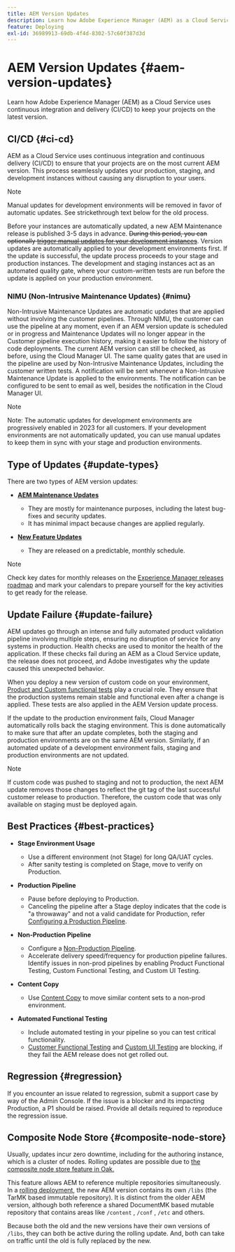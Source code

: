 ```yaml
---
title: AEM Version Updates
description: Learn how Adobe Experience Manager (AEM) as a Cloud Service uses continuous integration and delivery (CI/CD) to keep your projects on the latest version. 
feature: Deploying
exl-id: 36989913-69db-4f4d-8302-57c60f387d3d
---
```


# AEM Version Updates {#aem-version-updates}

Learn how Adobe Experience Manager (AEM) as a Cloud Service uses continuous integration and delivery (CI/CD) to keep your projects on the latest version.

## CI/CD {#ci-cd}

AEM as a Cloud Service uses continuous integration and continuous delivery (CI/CD) to ensure that your projects are on the most current AEM version. This process seamlessly updates your production, staging, and development instances without causing any disruption to your users.

>[!NOTE]
> Manual updates for development environments will be removed in favor of automatic updates.
> See strickethrough text below for the old process.

Before your instances are automatically updated, a new AEM Maintenance release is published 3-5 days in advance. ~~During this period, you can optionally [trigger manual updates for your development instances](/help/implementing/cloud-manager/manage-environments.md#updating-dev-environment)~~. Version updates are automatically applied to your development environments first. If the update is successful, the update process proceeds to your stage and production instances. The development and staging instances act as an automated quality gate, where your custom-written tests are run before the update is applied on your production environment.

### NIMU (Non-Intrusive Maintenance Updates) {#nimu}

Non-Intrusive Maintenance Updates are automatic updates that are applied without involving the customer pipelines. 
Through NIMU, the customer can use the pipeline at any moment, even if an AEM version update is scheduled or in progress and Maintenance Updates will no longer appear in the Customer pipeline execution history, making it easier to follow the history of code deployments.
The current AEM version can still be checked, as before, using the Cloud Manager UI.
The same quality gates that are used in the pipeline are used by Non-Intrusive Maintenance Updates, including the customer written tests.
A notification will be sent whenever a Non-Intrusive Maintenance Update is applied to the environments. The notification can be configured to be sent to email as well, besides the notification in the Cloud Manager UI.

>[!NOTE]
>
> Note: The automatic updates for development environments are progressively enabled in 2023 for all customers. If your development environments are not automatically updated, you can use manual updates to keep them in sync with your stage and production environments.


## Type of Updates {#update-types}

There are two types of AEM version updates:

* [**AEM Maintenance Updates**](/help/release-notes/maintenance/latest.md)

  * They are mostly for maintenance purposes, including the latest bug-fixes and security updates.
  * It has minimal impact because changes are applied regularly.

* [**New Feature Updates**](/help/release-notes/release-notes-cloud/release-notes-current.md)

   * They are released on a predictable, monthly schedule.

>[!NOTE]
>
> Check key dates for monthly releases on the [Experience Manager releases roadmap](https://experienceleague.adobe.com/docs/experience-manager-release-information/aem-release-updates/update-releases-roadmap.html#aem-as-cloud-service) and mark your calendars to prepare yourself for the key activities to get ready for the release.

## Update Failure {#update-failure}

AEM updates go through an intense and fully automated product validation pipeline involving multiple steps, ensuring no disruption of service for any systems in production. Health checks are used to monitor the health of the application. If these checks fail during an AEM as a Cloud Service update, the release does not proceed, and Adobe investigates why the update caused this unexpected behavior. 

When you deploy a new version of custom code on your environment, [Product and Custom functional tests](/help/implementing/cloud-manager/overview-test-results.md#functional-testing) play a crucial role. They ensure that the production systems remain stable and functional even after a change is applied. These tests are also applied in the AEM Version update process.

If the update to the production environment fails, Cloud Manager automatically rolls back the staging environment. This is done automatically to make sure that after an update completes, both the staging and production environments are on the same AEM version.
Similarly, if an automated update of a development environment fails, staging and production environments are not updated.

>[!NOTE]
>
>If custom code was pushed to staging and not to production, the next AEM update removes those changes to reflect the git tag of the last successful customer release to production. Therefore, the custom code that was only available on staging must be deployed again.

## Best Practices {#best-practices}

* **Stage Environment Usage**
  * Use a different environment (not Stage) for long QA/UAT cycles.
  * After sanity testing is completed on Stage, move to verify on Production.

* **Production Pipeline**
  * Pause before deploying to Production.
  * Canceling the pipeline after a Stage deploy indicates that the code is "a throwaway" and not a valid candidate for Production, refer [Configuring a Production Pipeline](/help/implementing/cloud-manager/configuring-pipelines/configuring-production-pipelines.md).

* **Non-Production Pipeline**
  * Configure a [Non-Production Pipeline](/help/implementing/cloud-manager/configuring-pipelines/configuring-non-production-pipelines.md#full-stack-code).
  * Accelerate delivery speed/frequency for production pipeline failures. Identify issues in non-prod pipelines by enabling Product Functional Testing, Custom Functional Testing, and Custom UI Testing. 

* **Content Copy**
  * Use [Content Copy](/help/implementing/developing/tools/content-copy.md) to move similar content sets to a non-prod environment.

* **Automated Functional Testing**
  * Include automated testing in your pipeline so you can test critical functionality. 
  * [Customer Functional Testing](/help/implementing/cloud-manager/functional-testing.md#custom-functional-testing) and [Custom UI Testing](/help/implementing/cloud-manager/functional-testing.md#custom-ui-testing) are blocking, if they fail the AEM release does not get rolled out. 

## Regression {#regression}

If you encounter an issue related to regression, submit a support case by way of the Admin Console. If the issue is a blocker and its impacting Production, a P1 should be raised. Provide all details required to reproduce the regression issue.  

## Composite Node Store {#composite-node-store}

Usually, updates incur zero downtime, including for the authoring instance, which is a cluster of nodes. Rolling updates are possible due to [the composite node store feature in Oak.](https://jackrabbit.apache.org/oak/docs/nodestore/compositens.html)

This feature allows AEM to reference multiple repositories simultaneously. In a [rolling deployment](/help/implementing/deploying/overview.md#how-rolling-deployments-work), the new AEM version contains its own `/libs` (the TarMK based immutable repository). It is distinct from the older AEM version, although both reference a shared DocumentMK based mutable repository that contains areas like `/content` , `/conf` , `/etc` and others. 

Because both the old and the new versions have their own versions of `/libs`, they can both be active during the rolling update. And, both can take on traffic until the old is fully replaced by the new.
